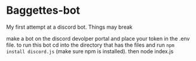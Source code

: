 # Baggettes-bot
My first attempt at a discord bot. Things may break

make a bot on the discord devolper portal and place your token in the .env file.
to run this bot cd into the directory that has the files and run `npm install discord.js` (make sure npm is installed).
then node index.js
